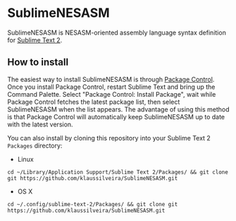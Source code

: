 # SublimeNESASM

SublimeNESASM is NESASM-oriented assembly language syntax definition for [Sublime Text 2](http://www.sublimetext.com/). 

## How to install

The easiest way to install SublimeNESASM is through [Package Control](http://wbond.net/sublime_packages/package_control). Once you install Package Control, restart Sublime Text and bring up the Command Palette. Select "Package Control: Install Package", wait while Package Control fetches the latest package list, then select SublimeNESASM when the list appears. The advantage of using this method is that Package Control will automatically keep SublimeNESASM up to date with the latest version.

You can also install by cloning this repository into your Sublime Text 2 `Packages` directory:

* Linux

```
cd ~/Library/Application Support/Sublime Text 2/Packages/ && git clone git https://github.com/klaussilveira/SublimeNESASM.git
```

* OS X

```
cd ~/.config/sublime-text-2/Packages/ && git clone git https://github.com/klaussilveira/SublimeNESASM.git
```
